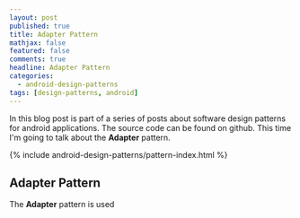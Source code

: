 ```yaml
---
layout: post
published: true
title: Adapter Pattern
mathjax: false
featured: false
comments: true
headline: Adapter Pattern
categories:
  - android-design-patterns
tags: [design-patterns, android]
---
```


In this blog post is part of a series of posts about software design patterns for android applications. The source code can be found on github. This time I'm going to talk about the **Adapter** pattern.


{% include android-design-patterns/pattern-index.html %}


## Adapter Pattern
The **Adapter** pattern is used
